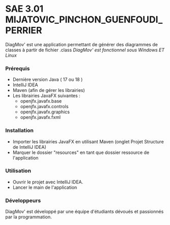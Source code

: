 # SAE 3.01 MIJATOVIC_PINCHON_GUENFOUDI_PERRIER

DiagMov' est une application permettant de générer des diagrammes de classes à partir de fichier .class
*DiagMov' est fonctionnel sous Windows ET Linux*

### Prérequis
 - Dernière version Java ( 17 ou 18 )
 - IntelliJ IDEA
 - Maven (afin de gérer les librairies)
 - Les librairies JavaFX suivantes : 
   - openjfx.javafx.base
   - openjfx.javafx.controls
   - openjfx.javafx.graphics
   - openjfx.javafx.fxml

### Installation
 - Importer les librairies JavaFX en utilisant Maven (onglet Projet Structure de IntelliJ IDEA)
 - Marquer le dossier "resources" en tant que dossier ressource de l'application 

### Utilisation
 - Ouvrir le projet avec IntelliJ IDEA.
 - Lancer le main de l'application

### Développeurs
DiagMov' est développé par une équipe d'étudiants dévoués et passionnés par la programmation.






